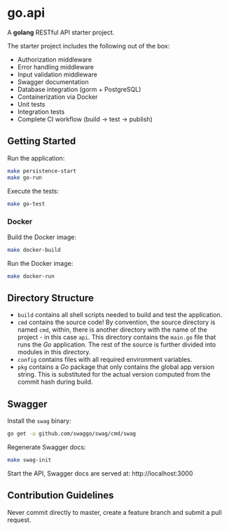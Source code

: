 # go.api

A **golang** RESTful API starter project.

The starter project includes the following out of the box:

- Authorization middleware
- Error handling middleware
- Input validation middleware
- Swagger documentation
- Database integration (gorm + PostgreSQL)
- Containerization via Docker
- Unit tests
- Integration tests
- Complete CI workflow (build -> test -> publish)

## Getting Started

Run the application:
```bash
make persistence-start
make go-run
```

Execute the tests:
```bash
make go-test
```

### Docker

Build the Docker image:
```bash
make docker-build
```

Run the Docker image:
```bash
make docker-run
```

## Directory Structure

- `build` contains all shell scripts needed to build and test the application.
- `cmd` contains the source code! By convention, the source directory is named `cmd`, within, there is another directory with the name of the project - in this case `api`. This directory contains the `main.go` file that runs the *Go* application. The rest of the source is further divided into modules in this directory.
- `config` contains files with all required environment variables.
- `pkg` contains a *Go* package that only contains the global app version string. This is substituted for the actual version computed from the commit hash during build.

## Swagger

Install the `swag` binary:
```bash
go get -u github.com/swaggo/swag/cmd/swag
```

Regenerate Swagger docs:
```bash
make swag-init
```

Start the API, Swagger docs are served at: http://localhost:3000

## Contribution Guidelines

Never commit directly to master, create a feature branch and submit a pull request.

